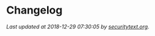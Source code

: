 # Changelog

_Last updated at 2018-12-29 07:30:05 by [securitytext.org](https://securitytext.org)._
